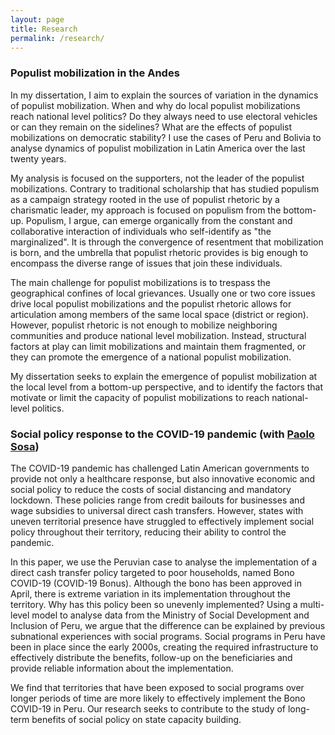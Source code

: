 ```yaml
---
layout: page
title: Research
permalink: /research/
---
```



### Populist mobilization in the Andes

In my dissertation, I aim to explain the sources of variation in the dynamics of populist mobilization. When and why do local populist mobilizations reach national level politics? Do they always need to use electoral vehicles or can they remain on the sidelines? What are the effects of populist mobilizations on democratic stability? I use the cases of Peru and Bolivia to analyse dynamics of populist mobilization in Latin America over the last twenty years.

My analysis is focused on the supporters, not the leader of the populist mobilizations. Contrary to traditional scholarship that has studied populism as a campaign strategy rooted in the use of populist rhetoric by a charismatic leader, my approach is focused on populism from the bottom-up. Populism, I argue, can emerge organically from the constant and collaborative interaction of individuals who self-identify as "the marginalized". It is through the convergence of resentment that mobilization is born, and the umbrella that populist rhetoric provides is big enough to encompass the diverse range of issues that join these individuals. 

The main challenge for populist mobilizations is to trespass the geographical confines of local grievances. Usually one or two core issues drive local populist mobilizations and the populist rhetoric allows for articulation among members of the same local space (district or region). However, populist rhetoric is not enough to mobilize neighboring communities and produce national level mobilization. Instead, structural factors at play can limit mobilizations and maintain them fragmented, or they can promote the emergence of a national populist mobilization.

My dissertation seeks to explain the emergence of populist mobilization at the local level from a bottom-up perspective, and to identify the factors that motivate or limit the capacity of populist mobilizations to reach national-level politics. 

### Social policy response to the COVID-19 pandemic (with [Paolo Sosa](https://paolososavillagarcia.com))

The COVID-19 pandemic has challenged Latin American governments to provide not only a healthcare response, but also innovative economic and social policy to reduce the costs of social distancing and mandatory lockdown. These policies range from credit bailouts for businesses and wage subsidies to universal direct cash transfers. However, states with uneven territorial presence have struggled to effectively implement social policy throughout their territory, reducing their ability to control the pandemic. 

In this paper, we use the Peruvian case to analyse the implementation of a direct cash transfer policy targeted to poor households, named Bono COVID-19 (COVID-19 Bonus). Although the bono has been approved in April, there is extreme variation in its implementation throughout the territory. Why has this policy been so unevenly implemented? Using a multi-level model to analyse data from the Ministry of Social Development and Inclusion of Peru, we argue that the difference can be explained by previous subnational experiences with social programs. Social programs in Peru have been in place since the early 2000s, creating the required infrastructure to effectively distribute the benefits, follow-up on the beneficiaries and provide reliable information about the implementation. 

We find that territories that have been exposed to social programs over longer periods of time are more likely to effectively implement the Bono COVID-19 in Peru. Our research seeks to contribute to the study of long-term benefits of social policy on state capacity building.
